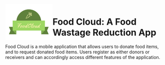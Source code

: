 <img align="left" width="150"  src="app/src/main/res/drawable/logo_transparent.png" alt="FoodCloud logo">

# Food Cloud: A Food Wastage Reduction App

Food Cloud is a mobile application that allows users to donate food items, and to request donated food items. Users register as either donors or receivers and can accordingly access different features of the application. 
